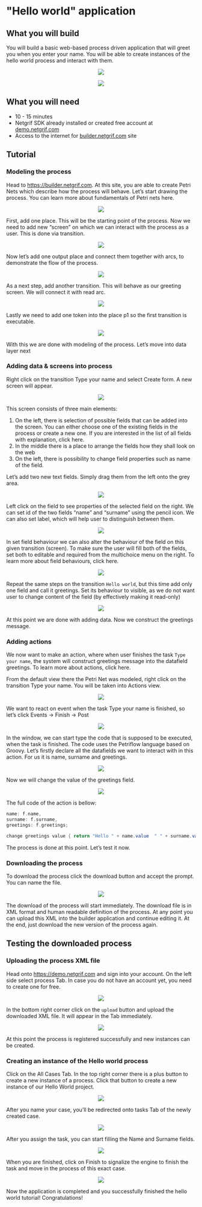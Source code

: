 # "Hello world" application

## What you will build

You will build a basic web-based process driven application that will greet you when you enter your name. You will be able to create instances of the hello world process and interact with them.

<p align="center">
    <img src="_media/helloWorld/b.png">
</p>

<p align="center">
    <img src="_media/helloWorld/a.png">
</p>

## What you will need

* 10 - 15 minutes
* Netgrif SDK already installed or created free account at [demo.netgrif.com](https://demo.netgrif.com)
* Access to the internet for [builder.netgrif.com](https://builder.netgrif.com) site

## Tutorial

### Modeling the process

Head to https://builder.netgrif.com. At this site, you are able to create Petri Nets which describe how the process will behave. Let’s start drawing the process. You can learn more about fundamentals of Petri nets here.

<p align="center">
    <img src="_media/helloWorld/1.png">
</p>

First, add one place. This will be the starting point of the process. Now we need to add new “screen” on which we can interact with the process as a user. This is done via transition.

<p align="center">
    <img src="_media/helloWorld/2.png">
</p>

Now let’s add one output place and connect them together with arcs, to demonstrate the flow of the process.

<p align="center">
    <img src="_media/helloWorld/3.png">
</p>

As a next step, add another transition. This will behave as our greeting screen. We will connect it with read arc.

<p align="center">
    <img src="_media/helloWorld/4.png">
</p>

Lastly we need to add one token into the place p1 so the first transition is executable.

<p align="center">
    <img src="_media/helloWorld/5.png">
</p>

With this we are done with modeling of the process. Let’s move into data layer next

### Adding data & screens into process

Right click on the transition Type your name and select Create form. A new screen will appear.

<p align="center">
    <img src="_media/helloWorld/6.png">
</p>

This screen consists of three main elements:
<ol>
    <li>On the left, there is selection of possible fields that can be added into the screen. You can either choose one of the existing fields in the process or create a new one. If you are interested in the list of all fields with explanation, click here.</li>
    <li>In the middle there is a place to arrange the fields how they shall look on the web</li>
    <li>On the left, there is possibility to change field properties such as name of the field.</li>
</ol>

Let’s add two new text fields. Simply drag them from the left onto the grey area.

<p align="center">
    <img src="_media/helloWorld/7.png">
</p>

Left click on the field to see properties of the selected field on the right. We can set id of the two fields “name” and “surname” using the pencil icon. We can also set label, which will help user to distinguish between them.

<p align="center">
    <img src="_media/helloWorld/8.png">
</p>

In set field behaviour we can also alter the behaviour of the field on this given transition (screen). To make sure the user will fill both of the fields, set both to editable and required from the multichoice menu on the right. To learn more about field behaviours, click here.

<p align="center">
    <img src="_media/helloWorld/9.png">
</p>

Repeat the same steps on the transition `Hello world`, but this time add only one field and call it greetings. Set its behaviour to visible, as we do not want user to change content of the field (by effectively making it read-only)

<p align="center">
    <img src="_media/helloWorld/10.png">
</p>

At this point we are done with adding data. Now we construct the greetings message.

### Adding actions

We now want to make an action, where when user finishes the task `Type your name`, the system will construct greetings message into the datafield greetings. To learn more about actions, click here.

From the default view there the Petri Net was modeled, right click on the transition Type your name. You will be taken into Actions view.

<p align="center">
    <img src="_media/helloWorld/11.png">
</p>

We want to react on event when the task Type your name is finished, so let’s click Events -> Finish -> Post

<p align="center">
    <img src="_media/helloWorld/12.png">
</p>

In the window, we can start type the code that is supposed to be executed, when the task is finished. The code uses the Petriflow language based on Groovy. Let’s firstly declare all the datafields we want to interact with in this action. For us it is name, surname and greetings.

<p align="center">
    <img src="_media/helloWorld/13.png">
</p>

Now we will change the value of the greetings field.

<p align="center">
    <img src="_media/helloWorld/14.png">
</p>

The full code of the action is bellow:

```groovy
name: f.name,
surname: f.surname,
greetings: f.greetings;

change greetings value { return "Hello " + name.value  " " + surname.value ", nice to meet you!" }
```

The process is done at this point. Let’s test it now.

### Downloading the process

To download the process click the download button and accept the prompt. You can name the file.

<p align="center">
    <img src="_media/helloWorld/15.png">
</p>

The download of the process will start immediately. The download	file is in XML format and human readable definition of the process. At any point you can upload this XML into the builder application and continue editing it. At the end, just download the new version of the process again.

## Testing the downloaded process

### Uploading the process XML file

Head onto https://demo.netgrif.com and sign into your account. On the left side select process Tab. In case you do not have an account yet, you need to create one for free.

<p align="center">
    <img src="_media/helloWorld/16.png">
</p>

In the bottom right corner click on the `upload` button and upload the downloaded XML file. It will appear in the Tab immediately.

<p align="center">
    <img src="_media/helloWorld/17.png">
</p>

At this point the process is registered successfully and new instances can be created.

### Creating an instance of the Hello world process

Click on the All Cases Tab. In the top right corner there is a plus button to create a new instance of a process. Click that button to create a new instance of our Hello World project.

<p align="center">
    <img src="_media/helloWorld/18.png">
</p>

After you name your case, you’ll be redirected onto tasks Tab of the newly created case.

<p align="center">
    <img src="_media/helloWorld/19.png">
</p>

After you assign the task, you can start filling the Name and Surname fields.

<p align="center">
    <img src="_media/helloWorld/20.png">
</p>

When you are finished, click on Finish to signalize the engine to finish the task and move in the process of this exact case.

<p align="center">
    <img src="_media/helloWorld/21.png">
</p>

Now the application is completed and you successfully finished the hello world tutorial!
Congratulations!